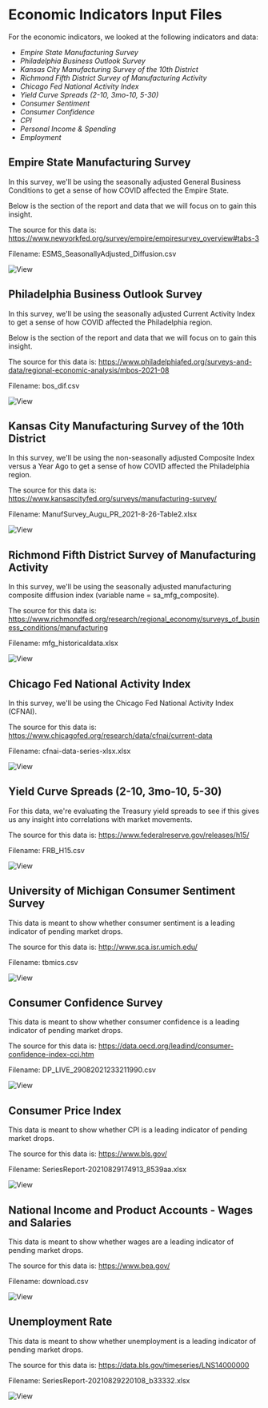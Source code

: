 # Economic Indicators Input Files

For the economic indicators, we looked at the following indicators and data:

* *Empire State Manufacturing Survey*  
* *Philadelphia Business Outlook Survey*  
* *Kansas City Manufacturing Survey of the 10th District*  
* *Richmond Fifth District Survey of Manufacturing Activity*  
* *Chicago Fed National Activity Index*  
* *Yield Curve Spreads (2-10, 3mo-10, 5-30)*  
* *Consumer Sentiment*  
* *Consumer Confidence*  
* *CPI*  
* *Personal Income & Spending*  
* *Employment*  


## Empire State Manufacturing Survey

In this survey, we'll be using the seasonally adjusted General Business Conditions to get a sense of how COVID affected the Empire State.

Below is the section of the report and data that we will focus on to gain this insight.

The source for this data is:
<https://www.newyorkfed.org/survey/empire/empiresurvey_overview#tabs-3>

Filename: ESMS_SeasonallyAdjusted_Diffusion.csv

![View](Input_Images/Empire_State_Manufacturing_Survey.png)


## Philadelphia Business Outlook Survey

In this survey, we'll be using the seasonally adjusted Current Activity Index to get a sense of how COVID affected the Philadelphia region.

Below is the section of the report and data that we will focus on to gain this insight.

The source for this data is:
<https://www.philadelphiafed.org/surveys-and-data/regional-economic-analysis/mbos-2021-08>

Filename: bos_dif.csv

![View](Input_Images/Philadelphia_Business_Outlook_Survey.png)


## Kansas City Manufacturing Survey of the 10th District

In this survey, we'll be using the non-seasonally adjusted Composite Index versus a Year Ago to get a sense of how COVID affected the Philadelphia region.

The source for this data is:
<https://www.kansascityfed.org/surveys/manufacturing-survey/>

Filename: ManufSurvey_Augu_PR_2021-8-26-Table2.xlsx

![View](Input_Images/Kansas_City_Manufacturing_Survey.png)


## Richmond Fifth District Survey of Manufacturing Activity

In this survey, we'll be using the seasonally adjusted manufacturing composite diffusion index (variable name = sa_mfg_composite).

The source for this data is:
<https://www.richmondfed.org/research/regional_economy/surveys_of_business_conditions/manufacturing>

Filename: mfg_historicaldata.xlsx

![View](Input_Images/Richmond.png)


## Chicago Fed National Activity Index

In this survey, we'll be using the Chicago Fed National Activity Index (CFNAI).

The source for this data is:
<https://www.chicagofed.org/research/data/cfnai/current-data>

Filename: cfnai-data-series-xlsx.xlsx

![View](Input_Images/Chicago.png)


## Yield Curve Spreads (2-10, 3mo-10, 5-30)

For this data, we're evaluating the Treasury yield spreads to see if this gives us any insight into correlations with market movements.

The source for this data is:
<https://www.federalreserve.gov/releases/h15/>

Filename: FRB_H15.csv

![View](Input_Images/Interest_rates.png)


## University of Michigan Consumer Sentiment Survey

This data is meant to show whether consumer sentiment is a leading indicator of pending market drops.

The source for this data is:
<http://www.sca.isr.umich.edu/>

Filename: tbmics.csv

![View](Input_Images/sentiment.png)


## Consumer Confidence Survey

This data is meant to show whether consumer confidence is a leading indicator of pending market drops.

The source for this data is:
<https://data.oecd.org/leadind/consumer-confidence-index-cci.htm>

Filename: DP_LIVE_29082021233211990.csv

![View](Input_Images/confidence_survey1.png)


## Consumer Price Index

This data is meant to show whether CPI is a leading indicator of pending market drops.

The source for this data is:
<https://www.bls.gov/>

Filename: SeriesReport-20210829174913_8539aa.xlsx

![View](Input_Images/CPI.png)


## National Income and Product Accounts - Wages and Salaries

This data is meant to show whether wages are a leading indicator of pending market drops.

The source for this data is:
<https://www.bea.gov/>

Filename: download.csv

![View](Input_Images/Wages.png)


## Unemployment Rate

This data is meant to show whether unemployment is a leading indicator of pending market drops.

The source for this data is:
<https://data.bls.gov/timeseries/LNS14000000>

Filename: SeriesReport-20210829220108_b33332.xlsx

![View](Input_Images/unemployment.png)